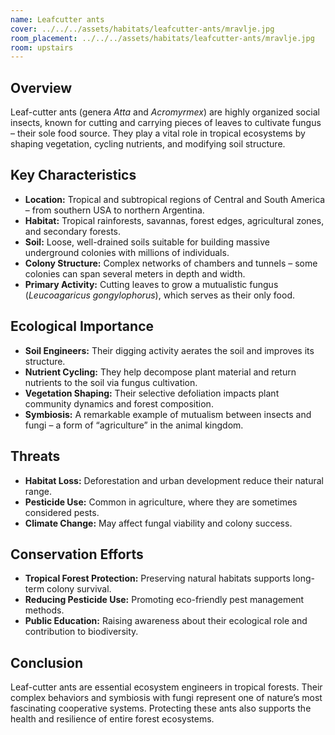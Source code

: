 ```yaml
---
name: Leafcutter ants
cover: ../../../assets/habitats/leafcutter-ants/mravlje.jpg
room_placement: ../../../assets/habitats/leafcutter-ants/mravlje.jpg
room: upstairs
---
```

## Overview
Leaf-cutter ants (genera *Atta* and *Acromyrmex*) are highly organized social insects, known for cutting and carrying pieces of leaves to cultivate fungus – their sole food source. They play a vital role in tropical ecosystems by shaping vegetation, cycling nutrients, and modifying soil structure.

## Key Characteristics
- **Location:** Tropical and subtropical regions of Central and South America – from southern USA to northern Argentina.
- **Habitat:** Tropical rainforests, savannas, forest edges, agricultural zones, and secondary forests.
- **Soil:** Loose, well-drained soils suitable for building massive underground colonies with millions of individuals.
- **Colony Structure:** Complex networks of chambers and tunnels – some colonies can span several meters in depth and width.
- **Primary Activity:** Cutting leaves to grow a mutualistic fungus (*Leucoagaricus gongylophorus*), which serves as their only food.

## Ecological Importance
- **Soil Engineers:** Their digging activity aerates the soil and improves its structure.
- **Nutrient Cycling:** They help decompose plant material and return nutrients to the soil via fungus cultivation.
- **Vegetation Shaping:** Their selective defoliation impacts plant community dynamics and forest composition.
- **Symbiosis:** A remarkable example of mutualism between insects and fungi – a form of “agriculture” in the animal kingdom.

## Threats
- **Habitat Loss:** Deforestation and urban development reduce their natural range.
- **Pesticide Use:** Common in agriculture, where they are sometimes considered pests.
- **Climate Change:** May affect fungal viability and colony success.

## Conservation Efforts
- **Tropical Forest Protection:** Preserving natural habitats supports long-term colony survival.
- **Reducing Pesticide Use:** Promoting eco-friendly pest management methods.
- **Public Education:** Raising awareness about their ecological role and contribution to biodiversity.

## Conclusion
Leaf-cutter ants are essential ecosystem engineers in tropical forests. Their complex behaviors and symbiosis with fungi represent one of nature’s most fascinating cooperative systems. Protecting these ants also supports the health and resilience of entire forest ecosystems.

